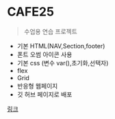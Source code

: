# CAFE25
>수업용 연습 프로젝트
+ 기본 HTML(NAV,Section,footer)
+ 폰트 오썸 아이콘 사용
+ 기본 css (변수 var(),초기화,선택자)
+ flex
+ Grid
+ 반응형 웹페이지
+ 깃 허브 페이지로 배포

 [링크](https://0308sue.github.io/CAFE25/)